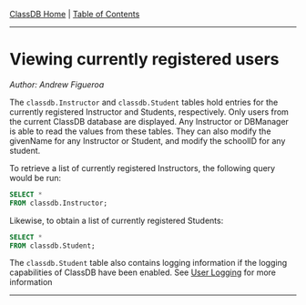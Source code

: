 [ClassDB Home](Home) \| [Table of Contents](Table-of-Contents)

---
# Viewing currently registered users

_Author: Andrew Figueroa_

The `classdb.Instructor` and `classdb.Student` tables hold entries for the currently registered Instructor and Students, respectively. Only users from the current ClassDB database are displayed. Any Instructor or DBManager is able to read the values from these tables. They can also modify the givenName for any Instructor or Student, and modify the schoolID for any student.

To retrieve a list of currently registered Instructors, the following query would be run:

```sql
SELECT *
FROM classdb.Instructor;
```

Likewise, to obtain a list of currently registered Students:

```sql
SELECT *
FROM classdb.Student;
```
The `classdb.Student` table also contains logging information if the logging capabilities of ClassDB have been enabled. See [User Logging](User-Logging) for more information

***

